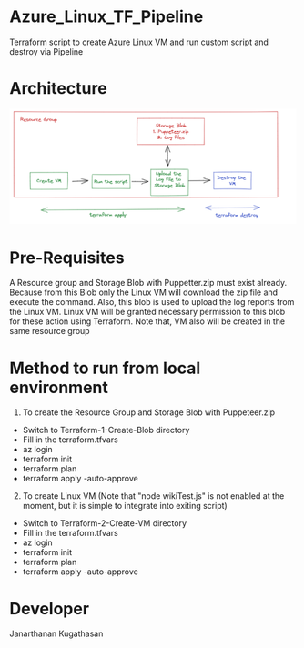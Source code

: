 # Azure_Linux_TF_Pipeline
Terraform script to create Azure Linux VM and run custom script and destroy via Pipeline


#  Architecture

![alt text](https://github.com/kujalk/Azure_Linux_TF_Pipeline/blob/main/Architecture.png?raw=true)

# Pre-Requisites

A Resource group and Storage Blob with Puppetter.zip must exist already. Because from this Blob only the Linux VM will download the zip file and execute the command. Also, this blob is used to upload the log reports from the Linux VM. Linux VM will be granted necessary permission to this blob for these action using Terraform. Note that, VM also will be created in the same resource group


# Method to run from local environment

1. To create the Resource Group and Storage Blob with Puppeteer.zip

- Switch to Terraform-1-Create-Blob directory
- Fill in the terraform.tfvars
- az login
- terraform init
- terraform plan
- terraform apply -auto-approve

2. To create Linux VM (Note that "node wikiTest.js" is not enabled at the moment, but it is simple to integrate into exiting script)

- Switch to Terraform-2-Create-VM directory
- Fill in the terraform.tfvars
- az login
- terraform init
- terraform plan
- terraform apply -auto-approve

# Developer

Janarthanan Kugathasan
